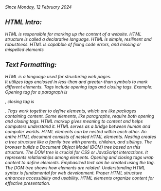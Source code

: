 <i>Since Monday, 12 February 2024
<h2>HTML Intro:</h2>

HTML is responsible for marking up the content of a website.
HTML structure is called a declarative language. HTML is simple, resilinent and robustness. HTML  is capabble of fixing code errors, and missing or mispelled elements

<h2>Text Formatting:</h2>
HTML is a language used for structuring web pages.<br>
It utilizes tags enclosed in less-than and greater-than symbols to mark different elements.<brS>
Tags include opening tags and closing tags.
Example: Opening tag for a paragraph is <p>, closing tag is </p>.
Tags work together to define elements, which are like packages containing content.
Some elements, like paragraphs, require both opening and closing tags.
HTML markup gives meaning to content and helps computers understand it.
HTML serves as a bridge between human and computer worlds.
HTML elements can be nested within each other.
An entire HTML document consists of nested HTML elements.
Nesting creates a tree structure like a family tree with parents, children, and siblings.
The browser builds a Document Object Model (DOM) tree based on this structure.
The DOM tree is crucial for CSS or JavaScript interactions.
It represents relationships among elements.
Opening and closing tags wrap content to define elements.
Emphasized text can be created using the <em> tag.
The DOM tree shows how elements are related.
Understanding HTML syntax is fundamental for web development.
Proper HTML structure enhances accessibility and usability.
HTML elements organize content for effective presentation.